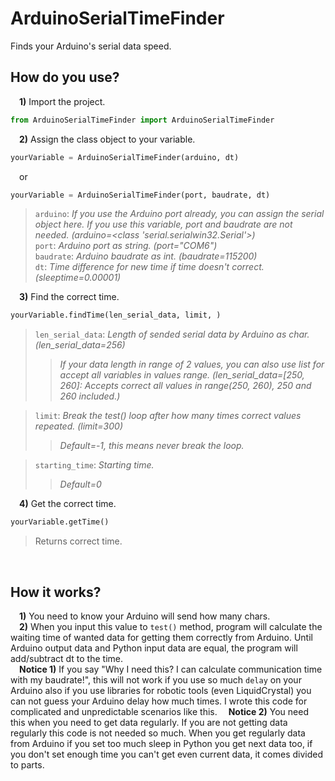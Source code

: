 # ArduinoSerialTimeFinder
 Finds your Arduino's serial data speed.
## **How do you use?**
&emsp;**1)** Import the project. <br>
```python 
from ArduinoSerialTimeFinder import ArduinoSerialTimeFinder
```
&emsp;**2)** Assign the class object to your variable.<br>
```python
yourVariable = ArduinoSerialTimeFinder(arduino, dt)
```
&emsp;or
```python
yourVariable = ArduinoSerialTimeFinder(port, baudrate, dt)
```
>`arduino`: *If you use the Arduino port already, you can assign the serial object here. If you use this variable, port and baudrate are not needed. (arduino=<class 'serial.serialwin32.Serial'>)*<br>
>`port`: *Arduino port as string. (port="COM6")*<br>
>`baudrate`: *Arduino baudrate as int. (baudrate=115200)*<br>
>`dt`: *Time difference for new time if time doesn't correct. (sleeptime=0.00001)*<br>

&emsp;**3)** Find the correct time.<br>
```python
yourVariable.findTime(len_serial_data, limit, )
```
>`len_serial_data`: *Length of sended serial data by Arduino as char. (len_serial_data=256)* 
>>*If your data length in range of 2 values, you can also use list for accept all variables in values range. (len_serial_data=[250, 260]: Accepts correct all values in range(250, 260), 250 and 260 included.)*<br>

>`limit`: *Break the test() loop after how many times correct values repeated. (limit=300)* <br>
>>*Default=-1, this means never break the loop.*<br> 

>`starting_time`: *Starting time.* <br>
>>*Default=0* <br>

&emsp;**4)** Get the correct time.<br>
```python
yourVariable.getTime()
```
>Returns correct time.
<br> 

## **How it works?**
&emsp;**1)** You need to know your Arduino will send how many chars. <br>
&emsp;**2)** When you input this value to `test()` method, program will calculate the waiting time of wanted data for getting them correctly from Arduino. Until Arduino output data and Python input data are equal, the program will add/subtract dt to the time.<br>
&emsp;**Notice 1)** If you say "Why I need this? I can calculate communication time with my baudrate!", this will not work if you use so much `delay` on your Arduino also if you use libraries for robotic tools (even LiquidCrystal) you can not guess your Arduino delay how much times. I wrote this code for complicated and unpredictable scenarios like this.
&emsp;**Notice 2)** You need this when you need to get data regularly. If you are not getting data regularly this code is not needed so much. When you get regularly data from Arduino if you set too much sleep in Python you get next data too, if you don't set enough time you can't get even current data, it comes divided to parts.

